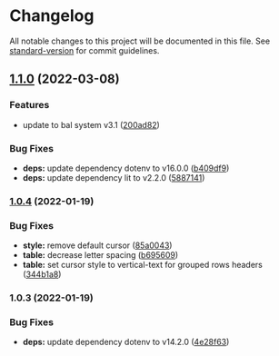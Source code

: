 # Changelog

All notable changes to this project will be documented in this file. See [standard-version](https://github.com/conventional-changelog/standard-version) for commit guidelines.

## [1.1.0](https://github.com/freddy38510/wapes-bal-system/compare/v1.0.4...v1.1.0) (2022-03-08)


### Features

* update to bal system v3.1 ([200ad82](https://github.com/freddy38510/wapes-bal-system/commit/200ad82805ca7f45a6f6a88b2729cf7afcb57b5f))


### Bug Fixes

* **deps:** update dependency dotenv to v16.0.0 ([b409df9](https://github.com/freddy38510/wapes-bal-system/commit/b409df975386913a696905060e1f19d1cea4fb27))
* **deps:** update dependency lit to v2.2.0 ([5887141](https://github.com/freddy38510/wapes-bal-system/commit/5887141229f4588dbacbc1253e1f6d06d3ebad37))

### [1.0.4](https://github.com/freddy38510/wapes-bal-system/compare/v1.0.3...v1.0.4) (2022-01-19)


### Bug Fixes

* **style:** remove default cursor ([85a0043](https://github.com/freddy38510/wapes-bal-system/commit/85a0043d4a24883d3d6e2b5682f8f16d531ffc59))
* **table:** decrease letter spacing ([b695609](https://github.com/freddy38510/wapes-bal-system/commit/b6956099906bde47a9193ca51faf9dc487d5645c))
* **table:** set cursor style to vertical-text for grouped rows headers ([344b1a8](https://github.com/freddy38510/wapes-bal-system/commit/344b1a8065c2646a6bb9bf291b20c1481c763402))

### 1.0.3 (2022-01-19)


### Bug Fixes

* **deps:** update dependency dotenv to v14.2.0 ([4e28f63](https://github.com/freddy38510/wapes-bal-system/commit/4e28f6312735490b674bedbb51117608932a8d80))
